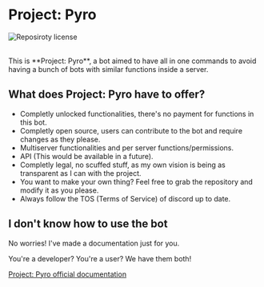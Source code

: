 # Project: Pyro

![Reposiroty license](https://img.shields.io/github/license/reallyslimy/project-pyro?label=License&style=flat-square)

<br>
This is **Project: Pyro**, a bot aimed to have all in one commands to avoid having a bunch of bots with similar functions inside a server.

## What does Project: Pyro have to offer?
- Completly unlocked functionalities, there's no payment for functions in this bot.
- Completly open source, users can contribute to the bot and require changes as they please.
- Multiserver functionalities and per server functions/permissions.
- API (This would be available in a future).
- Completly legal, no scuffed stuff, as my own vision is being as transparent as I can with the project.
- You want to make your own thing? Feel free to grab the repository and modify it as you please.
- Always follow the TOS (Terms of Service) of discord up to date.

## I don't know how to use the bot

No worries! I've made a documentation just for you.

You're a developer? You're a user? We have them both!

[Project: Pyro official documentation](https://slimy.gitbook.io/project-pyro/)